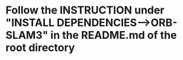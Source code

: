 # Follow the INSTRUCTION under "INSTALL DEPENDENCIES-->ORB-SLAM3" in the README.md of the root directory

